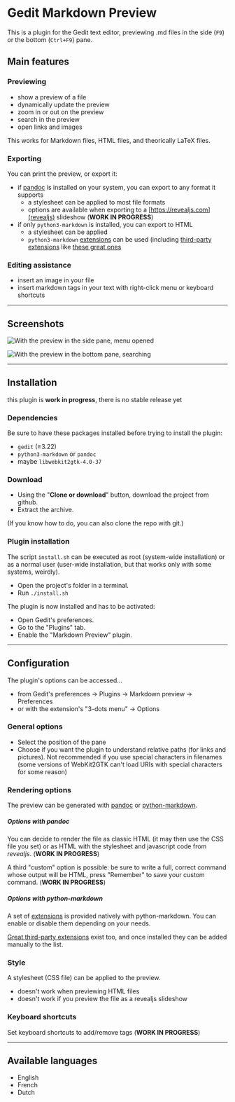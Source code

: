 # Gedit Markdown Preview

<!-- TODO

- [ ] help labels and links for pandoc too! et toutes les pages en fait
- [ ] CSS for admonitions (and other default plugins ?)
	- [ ] and pymdown ??
- [ ] cesser les zouaveries avec pandoc et les pre-strings/post-strings, il y a de vraies options
- [ ] reveal js https://github.com/jgm/pandoc/wiki/Using-pandoc-to-produce-reveal.js-slides
	- [ ] rendu
	- [ ] transitions
	- [ ] paramètres de thème
- [ ] compléter les descriptions des schémas
- [ ] se souvenir du splitter
- [ ] ajouter le réglage pour le splitter dans les préférences
- [ ] bring back the fullscreen, but better
- [ ] style broken with paginated HTML

~     TODO -->

This is a plugin for the Gedit text editor, previewing .md files in the side (`F9`) or the bottom (`Ctrl+F9`) pane.

## Main features

### Previewing

- show a preview of a file
- dynamically update the preview
- zoom in or out on the preview
- search in the preview
- open links and images

This works for Markdown files, HTML files, and theorically LaTeX files.

### Exporting

You can print the preview, or export it:

- if [pandoc](https://pandoc.org/) is installed on your system, you can export to any format it supports
	- a stylesheet can be applied to most file formats
	- options are available when exporting to a [https://revealjs.com](revealjs) slideshow (**WORK IN PROGRESS**)
- if only `python3-markdown` is installed, you can export to HTML
	- a stylesheet can be applied
	- `python3-markdown` [extensions](https://python-markdown.github.io/extensions/) can be used (including [third-party extensions](https://github.com/Python-Markdown/markdown/wiki/Third-Party-Extensions) like [these great ones](https://facelessuser.github.io/pymdown-extensions/)

### Editing assistance

- insert an image in your file
- insert markdown tags in your text with right-click menu or keyboard shortcuts

----

## Screenshots

![With the preview in the side pane, menu opened](https://i.imgur.com/wo2pUrR.png)

![With the preview in the bottom pane, searching](https://i.imgur.com/NaVogWH.png)

----

## Installation

this plugin is **work in progress**, there is no stable release yet

### Dependencies

Be sure to have these packages installed before trying to install the plugin:

- `gedit` (≥3.22)
- `python3-markdown` or `pandoc`
- maybe `libwebkit2gtk-4.0-37`

### Download

- Using the "**Clone or download**" button, download the project from github.
- Extract the archive.

(If you know how to do, you can also clone the repo with git.)

### Plugin installation

The script `install.sh` can be executed as root (system-wide installation) or as a normal user (user-wide installation, but that works only with some systems, weirdly).

- Open the project's folder in a terminal.
- Run `./install.sh`

The plugin is now installed and has to be activated:

- Open Gedit's preferences.
- Go to the "Plugins" tab.
- Enable the "Markdown Preview" plugin.

----

## Configuration

The plugin's options can be accessed…

- from Gedit's preferences → Plugins → Markdown preview → Preferences
- or with the extension's "3-dots menu" → Options

### General options

- Select the position of the pane
- Choose if you want the plugin to understand relative paths (for links and pictures). Not recommended if you use special characters in filenames (some versions of WebKit2GTK can't load URIs with special characters for some reason)

### Rendering options

The preview can be generated with [pandoc](https://pandoc.org/) or [python-markdown](https://python-markdown.github.io/).

##### Options with pandoc

You can decide to render the file as classic HTML (it may then use the CSS file you set) or as HTML with the stylesheet and javascript code from _revealjs_. (**WORK IN PROGRESS**)

A third "custom" option is possible: be sure to write a full, correct command whose output will be HTML, press "Remember" to save your custom command. (**WORK IN PROGRESS**)

##### Options with python-markdown

A set of [extensions](https://python-markdown.github.io/extensions/) is provided natively with python-markdown. You can enable or disable them depending on your needs.

[Great third-party extensions](https://facelessuser.github.io/pymdown-extensions/) exist too, and once installed they can be added manually to the list.

### Style

A stylesheet (CSS file) can be applied to the preview.

- doesn't work when previewing HTML files
- doesn't work if you preview the file as a revealjs slideshow

<!--TODO-->
<!--revealjs options-->

### Keyboard shortcuts

Set keyboard shortcuts to add/remove tags (**WORK IN PROGRESS**)

----

## Available languages

- English
- French
- Dutch


